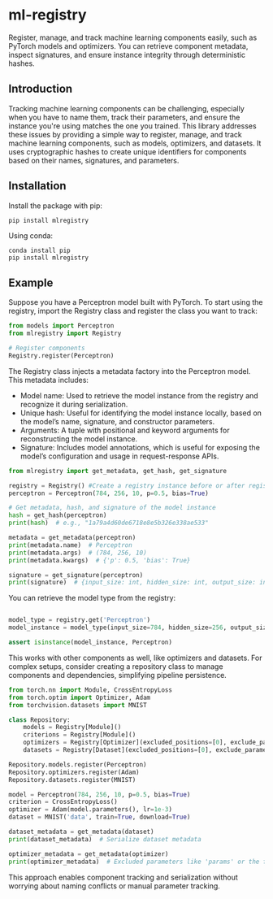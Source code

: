 # ml-registry

Register, manage, and track machine learning components easily, such as PyTorch models and optimizers. You can retrieve component metadata, inspect signatures, and ensure instance integrity through deterministic hashes.

## Introduction

Tracking machine learning components can be challenging, especially when you have to name them, track their parameters, and ensure the instance you're using matches the one you trained. This library addresses these issues by providing a simple way to register, manage, and track machine learning components, such as models, optimizers, and datasets. It uses cryptographic hashes to create unique identifiers for components based on their names, signatures, and parameters.


## Installation

Install the package with pip:

```bash
pip install mlregistry
```

Using conda:

```
conda install pip
pip install mlregistry
```

## Example
Suppose you have a Perceptron model built with PyTorch. To start using the registry, import the Registry class and register the class you want to track:
```python
from models import Perceptron
from mlregistry import Registry

# Register components
Registry.register(Perceptron)

```

The Registry class injects a metadata factory into the Perceptron model. This metadata includes:

- Model name: Used to retrieve the model instance from the registry and recognize it during serialization.
- Unique hash: Useful for identifying the model instance locally, based on the model’s name, signature, and constructor parameters.
- Arguments: A tuple with positional and keyword arguments for reconstructing the model instance.
- Signature: Includes model annotations, which is useful for exposing the model’s configuration and usage in request-response APIs.

```python
from mlregistry import get_metadata, get_hash, get_signature

registry = Registry() #Create a registry instance before or after registry of classes. 
perceptron = Perceptron(784, 256, 10, p=0.5, bias=True)

# Get metadata, hash, and signature of the model instance
hash = get_hash(perceptron)
print(hash)  # e.g., "1a79a4d60de6718e8e5b326e338ae533"

metadata = get_metadata(perceptron)
print(metadata.name)  # Perceptron
print(metadata.args)  # (784, 256, 10)
print(metadata.kwargs)  # {'p': 0.5, 'bias': True}

signature = get_signature(perceptron)
print(signature)  # {input_size: int, hidden_size: int, output_size: int, p: float, bias: bool}

```

You can retrieve the model type from the registry:

```python

model_type = registry.get('Perceptron')
model_instance = model_type(input_size=784, hidden_size=256, output_size=10, p=0.5, bias=True)

assert isinstance(model_instance, Perceptron)

```

This works with other components as well, like optimizers and datasets. For complex setups, consider creating a repository class to manage components and dependencies, simplifying pipeline persistence.


```python
from torch.nn import Module, CrossEntropyLoss
from torch.optim import Optimizer, Adam
from torchvision.datasets import MNIST

class Repository:
    models = Registry[Module]()
    criterions = Registry[Module]()
    optimizers = Registry[Optimizer](excluded_positions=[0], exclude_parameters={'params'})
    datasets = Registry[Dataset](excluded_positions=[0], exclude_parameters={'root', 'download'})

Repository.models.register(Perceptron)
Repository.optimizers.register(Adam)
Repository.datasets.register(MNIST)

model = Perceptron(784, 256, 10, p=0.5, bias=True)
criterion = CrossEntropyLoss()
optimizer = Adam(model.parameters(), lr=1e-3)
dataset = MNIST('data', train=True, download=True)

dataset_metadata = get_metadata(dataset)
print(dataset_metadata)  # Serialize dataset metadata

optimizer_metadata = get_metadata(optimizer)
print(optimizer_metadata)  # Excluded parameters like 'params' or the first positional argument won’t appear in metadata
```

This approach enables component tracking and serialization without worrying about naming conflicts or manual parameter tracking.
